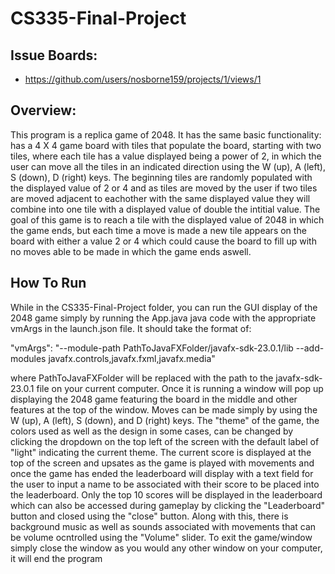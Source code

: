 # CS335-Final-Project

## Issue Boards:
- https://github.com/users/nosborne159/projects/1/views/1

## Overview:
This program is a replica game of 2048. It has the same basic functionality: has a 4 X 4 game board with tiles that populate the board, starting with two tiles, where each tile has a value displayed being a power of 2, in which the user can move all the tiles in an indicated direction using the W (up), A (left), S (down), D (right) keys. The beginning tiles are randomly populated with the displayed value of 2 or 4 and as tiles are moved by the user if two tiles are moved adjacent to eachother with the same displayed value they will combine into one tile with a displayed value of double the intitial value. The goal of this game is to reach a tile with the displayed value of 2048 in which the game ends, but each time a move is made a new tile appears on the board with either a value 2 or 4 which could cause the board to fill up with no moves able to be made in which the game ends aswell.

## How To Run
While in the CS335-Final-Project folder, you can run the GUI display of the 2048 game simply by running the App.java java code with the appropriate vmArgs in the launch.json file. It should take the format of:

"vmArgs": "--module-path PathToJavaFXFolder/javafx-sdk-23.0.1/lib --add-modules javafx.controls,javafx.fxml,javafx.media"

where PathToJavaFXFolder will be replaced with the path to the javafx-sdk-23.0.1 file on your current computer. Once it is running a window will pop up displaying the 2048 game featuring the board in the middle and other features at the top of the window. Moves can be made simply by using the  W (up), A (left), S (down), and D (right) keys. The "theme" of the game, the colors used as well as the design in some cases, can be changed by clicking the dropdown on the top left of the screen with the default label of "light" indicating the current theme. The current score is displayed at the top of the screen and upsates as the game is played with movements and once the game has ended the leaderboard will display with a text field for the user to input a name to be associated with their score to be placed into the leaderboard. Only the top 10 scores will be displayed in the leaderboard which can also be accessed during gameplay by clicking the "Leaderboard" button and closed using the "close" button. Along with this, there is background music as well as sounds associated with movements that can be volume ocntrolled using the "Volume" slider. To exit the game/window simply close the window as you would any other window on your computer, it will end the program 